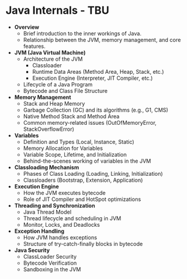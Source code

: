 # Java Internals - TBU

* **Overview**
  * Brief introduction to the inner workings of Java.
  * Relationship between the JVM, memory management, and core features.
* **JVM (Java Virtual Machine)**
  * Architecture of the JVM
    * Classloader
    * Runtime Data Areas (Method Area, Heap, Stack, etc.)
    * Execution Engine (Interpreter, JIT Compiler, etc.)
  * Lifecycle of a Java Program
  * Bytecode and Class File Structure
* **Memory Management**
  * Stack and Heap Memory
  * Garbage Collection (GC) and its algorithms (e.g., G1, CMS)
  * Native Method Stack and Method Area
  * Common memory-related issues (OutOfMemoryError, StackOverflowError)
* **Variables**
  * Definition and Types (Local, Instance, Static)
  * Memory Allocation for Variables
  * Variable Scope, Lifetime, and Initialization
  * Behind-the-scenes working of variables in the JVM
* **Classloading Mechanism**
  * Phases of Class Loading (Loading, Linking, Initialization)
  * Classloaders (Bootstrap, Extension, Application)
* **Execution Engine**
  * How the JVM executes bytecode
  * Role of JIT Compiler and HotSpot optimizations
* **Threading and Synchronization**
  * Java Thread Model
  * Thread lifecycle and scheduling in JVM
  * Monitor, Locks, and Deadlocks
* **Exception Handling**
  * How JVM handles exceptions
  * Structure of try-catch-finally blocks in bytecode
* **Java Security**
  * ClassLoader Security
  * Bytecode Verification
  * Sandboxing in the JVM

